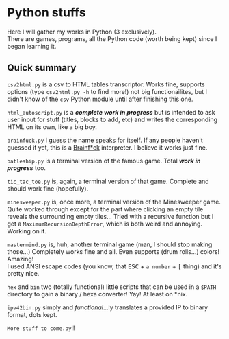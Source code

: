 # Python stuffs
Here I will gather my works in Python (3 exclusively).  
There are games, programs, all the Python code (worth being kept) since I began learning it.  

## Quick summary
`csv2html.py` is a csv to HTML tables transcriptor. Works fine, supports options (type `csv2html.py -h` to find more!) not big functionailites, but I didn't know of the `csv` Python module until after finishing this one.

`html_autoscript.py` is a ***complete work in progress*** but is intended to ask user input for stuff (titles, blocks to add, etc) and writes the corresponding HTML on its own, like a big boy.

`brainfuck.py` I guess the name speaks for itself. If any people haven't guessed it yet, this is a [Brainf\*ck](http://esolangs.org/wiki/Brainfuck) interpreter. I believe it works just fine.

`batleship.py` is a terminal version of the famous game. Total ***work in progress*** too.

`tic_tac_toe.py` is, again, a terminal version of that game. Complete and should work fine (hopefully).

`minesweeper.py` is, once more, a terminal version of the Minesweeper game. Quite worked through except for the part where clicking an empty tile reveals the surrounding empty tiles... Tried with a recursive function but I get a `MaximumRecursionDepthError`, which is both weird and annoying. Working on it.

`mastermind.py` is, huh, another terminal game (man, I should stop making those...) Completely works fine and all. Even supports (drum rolls...) colors! Amazing!  
I used ANSI escape codes (you know, that <kbd>ESC</kbd> + `a number` + <kbd>[</kbd> thing) and it's pretty nice.

`hex` and `bin` two (totally functional) little scripts that can be used in a `$PATH` directory to gain a binary / hexa converter! Yay! At least on \*nix.

`ipv42bin.py` simply and *functional*…ly translates a provided IP to binary format, dots kept.

`More stuff to come.py`!!
